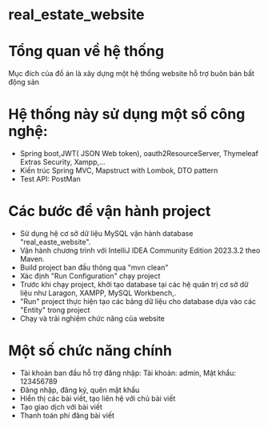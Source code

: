 # real_estate_website
# Tổng quan về hệ thống
Mục đích của đồ án là xây dựng một hệ thống website hỗ trợ buôn bán bất động sản
# Hệ thống này sử dụng một số công nghệ: 
- Spring boot,JWT( JSON Web token), oauth2ResourceServer, Thymeleaf Extras Security, Xampp,… 
- Kiến trúc Spring MVC,  Mapstruct with Lombok, DTO pattern
- Test API: PostMan
# Các bước để vận hành project
- Sử dụng hệ cơ sở dữ liệu MySQL vận hành database "real_easte_website".
- Vận hành chương trình với IntelliJ IDEA Community Edition 2023.3.2 theo Maven.
- Build project ban đầu thông qua "mvn clean"
- Xác định "Run Configuration" chạy project
- Trước khi chạy project, khởi tạo database tại các hệ quản trị cơ sở dữ liệu như Laragon, XAMPP, MySQL Workbench,.
- "Run" project thực hiện tạo các bảng dữ liệu cho database dựa vào các "Entity" trong project
- Chạy và trải nghiệm chức năng của website
# Một số chức năng chính
- Tài khoản ban đầu hỗ trợ đăng nhập: Tài khoản: admin, Mật khẩu: 123456789
- Đăng nhập, đăng ký, quên mật khẩu
- Hiển thị các bài viết, tạo liên hệ với chủ bài viết
- Tạo giao dịch với bài viết
- Thanh toán phí đăng bài viết
